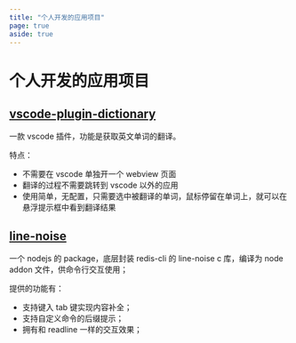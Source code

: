 ```yaml
---
title: "个人开发的应用项目"
page: true
aside: true
---
```


# 个人开发的应用项目

## [vscode-plugin-dictionary](https://github.com/zhangzhuang15/JasonPackages/tree/dev/packages/vscode-plugin-dictionary)

一款 vscode 插件，功能是获取英文单词的翻译。

特点：

- 不需要在 vscode 单独开一个 webview 页面
- 翻译的过程不需要跳转到 vscode 以外的应用
- 使用简单，无配置，只需要选中被翻译的单词，鼠标停留在单词上，就可以在悬浮提示框中看到翻译结果

## [line-noise](https://github.com/zhangzhuang15/JasonPackages/tree/dev/packages/line-noise)

一个 nodejs 的 package，底层封装 redis-cli 的 line-noise c 库，编译为 node addon 文件，供命令行交互使用；

提供的功能有：

- 支持键入 tab 键实现内容补全；
- 支持自定义命令的后缀提示；
- 拥有和 readline 一样的交互效果；

<Giscus />
